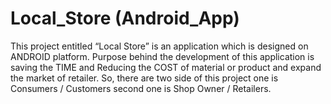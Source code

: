 # Local_Store (Android_App)
This project entitled “Local Store” is an application which is designed on ANDROID platform. Purpose behind the development of this application is saving the TIME and Reducing the COST of material or product and expand the market of retailer. So, there are two side of this project one is Consumers / Customers second one is Shop Owner / Retailers.
